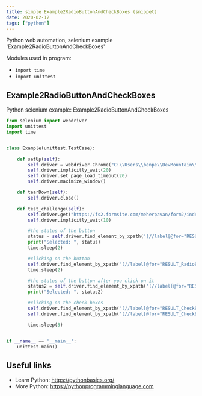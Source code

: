 ```yaml
---
title: simple Example2RadioButtonAndCheckBoxes (snippet)
date: 2020-02-12
tags: ["python"]
---
```

Python web automation, selenium example 'Example2RadioButtonAndCheckBoxes'


Modules used in program: 
* `import time`
* `import unittest`

## Example2RadioButtonAndCheckBoxes

Python selenium example: Example2RadioButtonAndCheckBoxes

```python
from selenium import webdriver
import unittest
import time


class Example(unittest.TestCase):

    def setUp(self):
        self.driver = webdriver.Chrome("C:\\Users\\benpe\\DevMountain\\testing-resources\\chromedriver.exe")
        self.driver.implicitly_wait(20)
        self.driver.set_page_load_timeout(20)
        self.driver.maximize_window()

    def tearDown(self):
        self.driver.close()

    def test_challenge(self):
        self.driver.get("https://fs2.formsite.com/meherpavan/form2/index.html?1537702596407")
        self.driver.implicitly_wait(10)

        #the status of the button
        status = self.driver.find_element_by_xpath('(//label[@for="RESULT_RadioButton-7_0"])').is_selected()
        print("Selected: ", status)
        time.sleep(2)

        #clicking on the button
        self.driver.find_element_by_xpath('(//label[@for="RESULT_RadioButton-7_0"])').click()
        time.sleep(2)

        #the status of the button after you click on it
        status2 = self.driver.find_element_by_xpath('(//label[@for="RESULT_RadioButton-7_0"])').is_enabled()
        print("Selected: ", status2)

        #clicking on the check boxes
        self.driver.find_element_by_xpath('(//label[@for="RESULT_CheckBox-8_0"])').click()
        self.driver.find_element_by_xpath('(//label[@for="RESULT_CheckBox-8_6"])').click()

        time.sleep(3)


if __name__ == '__main__':
    unittest.main()


```

## Useful links

- Learn Python: https://pythonbasics.org/
- More Python: https://pythonprogramminglanguage.com
